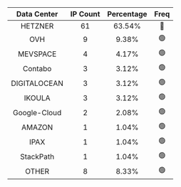 | Data Center | IP Count | Percentage | Freq |
|:------------:|:--------:|:-----------:|:-----:|
| HETZNER | 61 | 63.54% | 🔴 |
| OVH | 9 | 9.38% | 🟢 |
| MEVSPACE | 4 | 4.17% | 🟢 |
| Contabo | 3 | 3.12% | 🟢 |
| DIGITALOCEAN | 3 | 3.12% | 🟢 |
| IKOULA | 3 | 3.12% | 🟢 |
| Google-Cloud | 2 | 2.08% | 🟢 |
| AMAZON | 1 | 1.04% | 🟢 |
| IPAX | 1 | 1.04% | 🟢 |
| StackPath | 1 | 1.04% | 🟢 |
| OTHER | 8 | 8.33% | 🟢 |